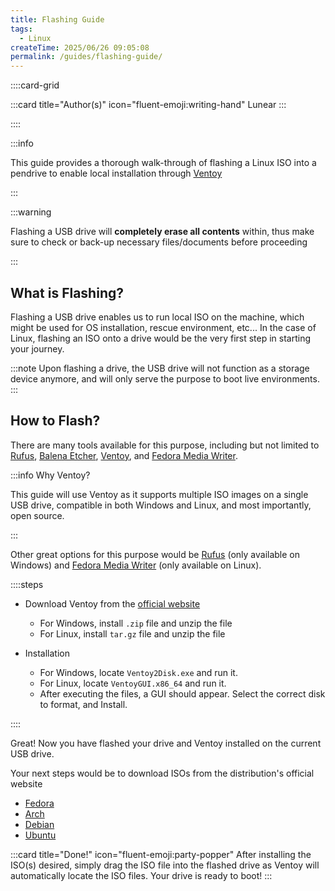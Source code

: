 ```yaml
---
title: Flashing Guide
tags:
  - Linux
createTime: 2025/06/26 09:05:08
permalink: /guides/flashing-guide/
---
```


::::card-grid

:::card title="Author(s)" icon="fluent-emoji:writing-hand"
Lunear
:::

<!-- :::card title="Co-author(s)" icon="fluent-emoji:two-hearts"

::: -->

::::

<!-- end of card grid -->

:::info

This guide provides a thorough walk-through of flashing a Linux ISO into a pendrive to enable local installation through [Ventoy](https://www.ventoy.net/en/index.html)

:::

:::warning

Flashing a USB drive will **completely erase all contents** within, thus make sure to check or back-up necessary files/documents before proceeding

:::

## What is Flashing?

Flashing a USB drive enables us to run local ISO on the machine, which might be used for OS installation, rescue environment, etc... In the case of Linux, flashing an ISO onto a drive would be the very first step in starting your journey.

:::note
Upon flashing a drive, the USB drive will not function as a storage device anymore, and will only serve the purpose to boot live environments.
:::

## How to Flash?

There are many tools available for this purpose, including but not limited to [Rufus](https://rufus.ie/en/), [Balena Etcher](https://etcher.balena.io/), [Ventoy](https://www.ventoy.net/en/index.html), and [Fedora Media Writer](https://flathub.org/apps/org.fedoraproject.MediaWriter).

:::info Why Ventoy?

This guide will use Ventoy as it supports multiple ISO images on a single USB drive, compatible in both Windows and Linux, and most importantly, open source.

:::

Other great options for this purpose would be [Rufus](https://rufus.ie/en/) (only available on Windows) and [Fedora Media Writer](https://flathub.org/apps/org.fedoraproject.MediaWriter) (only available on Linux).

::::steps

- Download Ventoy from the [official website](https://www.ventoy.net/en/download.html)

  - For Windows, install `.zip` file and unzip the file
  - For Linux, install `tar.gz` file and unzip the file

- Installation
  - For Windows, locate `Ventoy2Disk.exe` and run it.
  - For Linux, locate `VentoyGUI.x86_64` and run it.
  - After executing the files, a GUI should appear. Select the correct disk to format, and Install.

::::

Great! Now you have flashed your drive and Ventoy installed on the current USB drive.

Your next steps would be to download ISOs from the distribution's official website

- [Fedora](https://fedoraproject.org/workstation/download)
- [Arch](https://archlinux.org/download/)
- [Debian](https://www.debian.org/distrib/)
- [Ubuntu](https://ubuntu.com/download/desktop)

:::card title="Done!" icon="fluent-emoji:party-popper"
After installing the ISO(s) desired, simply drag the ISO file into the flashed drive as Ventoy will automatically locate the ISO files. Your drive is ready to boot!
:::
